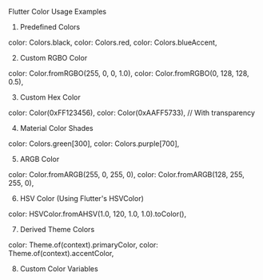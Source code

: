 Flutter Color Usage Examples

1. Predefined Colors

color: Colors.black,
color: Colors.red,
color: Colors.blueAccent,

2. Custom RGBO Color

color: Color.fromRGBO(255, 0, 0, 1.0),
color: Color.fromRGBO(0, 128, 128, 0.5),

3. Custom Hex Color

color: Color(0xFF123456),
color: Color(0xAAFF5733), // With transparency

4. Material Color Shades

color: Colors.green[300],
color: Colors.purple[700],

5. ARGB Color

color: Color.fromARGB(255, 0, 255, 0),
color: Color.fromARGB(128, 255, 255, 0),

6. HSV Color (Using Flutter's HSVColor)

color: HSVColor.fromAHSV(1.0, 120, 1.0, 1.0).toColor(),

7. Derived Theme Colors

color: Theme.of(context).primaryColor,
color: Theme.of(context).accentColor,

8. Custom Color Variables